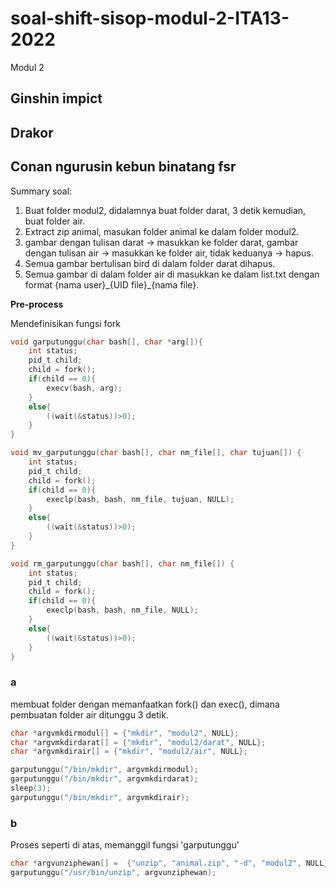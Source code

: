 # soal-shift-sisop-modul-2-ITA13-2022

Modul 2

## Ginshin impict

## Drakor

## Conan ngurusin kebun binatang fsr
Summary soal:
1. Buat folder modul2, didalamnya buat folder darat, 3 detik kemudian, buat folder air.
2. Extract zip animal, masukan folder animal ke dalam folder modul2.
3. gambar dengan tulisan darat -> masukkan ke folder darat, gambar dengan tulisan air -> masukkan ke folder air, tidak keduanya -> hapus.
4. Semua gambar bertulisan bird di dalam folder darat dihapus.
5. Semua gambar di dalam folder air di masukkan ke dalam list.txt dengan format \{nama user\}\_\{UID file\}\_\{nama file\}.

**Pre-process**

Mendefinisikan fungsi fork
```C
void garputunggu(char bash[], char *arg[]){
    int status;
    pid_t child;
    child = fork();
    if(child == 0){
        execv(bash, arg);
    }
    else{
        ((wait(&status))>0);
    }
}

void mv_garputunggu(char bash[], char nm_file[], char tujuan[]) {
    int status;
    pid_t child;
    child = fork();
    if(child == 0){
        execlp(bash, bash, nm_file, tujuan, NULL);
    }
    else{
        ((wait(&status))>0);
    }
}

void rm_garputunggu(char bash[], char nm_file[]) {
    int status;
    pid_t child;
    child = fork();
    if(child == 0){
        execlp(bash, bash, nm_file, NULL);
    }
    else{
        ((wait(&status))>0);
    }
}
```

### a
membuat folder dengan memanfaatkan fork() dan exec(), dimana pembuatan folder air ditunggu 3 detik.
```c
char *argvmkdirmodul[] = {"mkdir", "modul2", NULL};
char *argvmkdirdarat[] = {"mkdir", "modul2/darat", NULL};
char *argvmkdirair[] = {"mkdir", "modul2/air", NULL};

garputunggu("/bin/mkdir", argvmkdirmodul);
garputunggu("/bin/mkdir", argvmkdirdarat);
sleep(3);
garputunggu("/bin/mkdir", argvmkdirair);
```

### b
Proses seperti di atas, memanggil fungsi 'garputunggu'
```C
char *argvunziphewan[] =  {"unzip", "animal.zip", "-d", "modul2", NULL};
garputunggu("/usr/bin/unzip", argvunziphewan);
```
